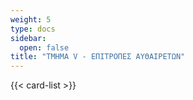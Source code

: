```yaml
---
weight: 5
type: docs
sidebar:
  open: false
title: "ΤΜΗΜΑ V - ΕΠΙΤΡΟΠΕΣ ΑΥΘΑΙΡΕΤΩΝ"
---
```


{{< card-list >}}
